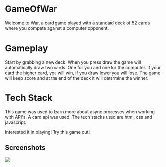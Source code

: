 # GameOfWar

Welcome to War, a card game played with a standard deck of 52 cards where you compete against a computer opponent.

# Gameplay

Start by grabbing a new deck. When you press draw the game will automatically draw two cards. One for you and one for the 
computer. If your card the higher card, you will win, if you draw lower you will lose. The game will keep score and at the 
end of the deck it will determine the winner.

# Tech Stack 
This game was used to learn more about async processes when working with API's. A card api was used. The tech stacks 
used are html, css and javascript.

Interested it in playing! Try this game out!

## Screenshots
![](https://github.com/Juliaxtran/GameOfWar/blob/master/chrome-capture-2023-0-3.gif?raw=true)
